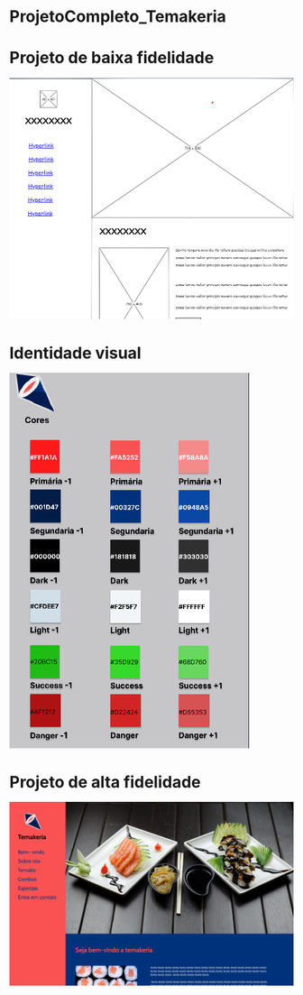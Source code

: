 # ProjetoCompleto_Temakeria

# Projeto de baixa fidelidade
<a href="https://github.com/gabriel-ortolani/ProjetoCompleto_Temakeria/blob/main/wireframe_baixa_fidelidade.epgz"><img src="https://github.com/gabriel-ortolani/ProjetoCompleto_Temakeria/blob/main/img/baixa%20fidelidade.png"></a>

# Identidade visual
<a href="https://github.com/gabriel-ortolani/ProjetoCompleto_Temakeria/blob/main/Identidade%20visual.pdf"><img src="https://github.com/gabriel-ortolani/ProjetoCompleto_Temakeria/blob/main/img/identidade%20visual.png"></a>

# Projeto de alta fidelidade
<a href="https://github.com/gabriel-ortolani/ProjetoCompleto_Temakeria/blob/main/Projeto_desktop-finalizado.pdf"><img src="https://github.com/gabriel-ortolani/ProjetoCompleto_Temakeria/blob/main/img/temakeria_foto.png"><a/>
